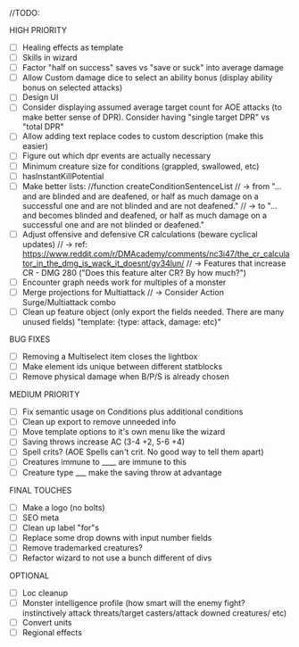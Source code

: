//TODO: 

HIGH PRIORITY
- [ ] Healing effects as template
- [ ] Skills in wizard
- [ ] Factor "half on success" saves vs "save or suck" into average damage
- [ ] Allow Custom damage dice to select an ability bonus (display ability bonus on selected attacks)
- [ ] Design UI
- [ ] Consider displaying assumed average target count for AOE attacks (to make better sense of DPR). Consider having "single target DPR" vs "total DPR"
- [ ] Allow adding text replace codes to custom description (make this easier)
- [ ] Figure out which dpr events are actually necessary
- [ ] Minimum creature size for conditions (grappled, swallowed, etc)
- [ ] hasInstantKillPotential
- [ ] Make better lists: //function createConditionSentenceList
//  -> from "... and are blinded and are deafened, or half as much damage on a successful one and are not blinded and are not deafened."
//      -> to "... and becomes blinded and deafened, or half as much damage on a successful one and are not blinded or deafened."
- [ ] Adjust offensive and defensive CR calculations (beware cyclical updates)
//      -> ref: https://www.reddit.com/r/DMAcademy/comments/nc3i47/the_cr_calculator_in_the_dmg_is_wack_it_doesnt/gy34lun/
//      -> Features that increase CR - DMG 280 ("Does this feature alter CR? By how much?")
- [ ] Encounter graph needs work for multiples of a monster
- [ ] Merge projections for Multiattack
//      -> Consider Action Surge/Multiattack combo
- [ ] Clean up feature object (only export the fields needed. There are many unused fields) "template: {type: attack, damage: etc}"

BUG FIXES
- [ ] Removing a Multiselect item closes the lightbox
- [ ] Make element ids unique between different statblocks
- [ ] Remove physical damage when B/P/S is already chosen

MEDIUM PRIORITY
- [ ] Fix semantic usage on Conditions plus additional conditions
- [ ] Clean up export to remove unneeded info
- [ ] Move template options to it's own menu like the wizard
- [ ] Saving throws increase AC (3-4 +2, 5-6 +4)
- [ ] Spell crits? (AOE Spells can't crit. No good way to tell them apart)
- [ ] Creatures immune to ____ are immune to this
- [ ] Creature type ___ make the saving throw at advantage

FINAL TOUCHES
- [ ] Make a logo (no bolts)
- [ ] SEO meta
- [ ] Clean up label "for"s
- [ ] Replace some drop downs with input number fields
- [ ] Remove trademarked creatures?
- [ ] Refactor wizard to not use a bunch different of divs

OPTIONAL
- [ ] Loc cleanup
- [ ] Monster intelligence profile (how smart will the enemy fight? instinctively attack threats/target casters/attack downed creatures/ etc)
- [ ] Convert units
- [ ] Regional effects